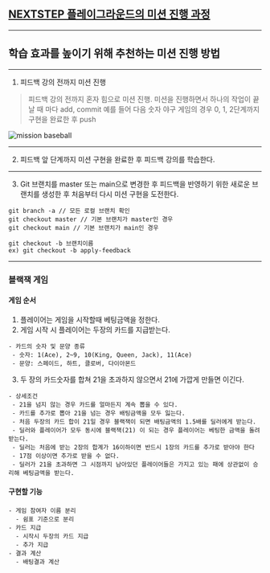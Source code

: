 ## [NEXTSTEP 플레이그라운드의 미션 진행 과정](https://github.com/next-step/nextstep-docs/blob/master/playground/README.md)

---
## 학습 효과를 높이기 위해 추천하는 미션 진행 방법

---
1. 피드백 강의 전까지 미션 진행 
> 피드백 강의 전까지 혼자 힘으로 미션 진행. 미션을 진행하면서 하나의 작업이 끝날 때 마다 add, commit
> 예를 들어 다음 숫자 야구 게임의 경우 0, 1, 2단계까지 구현을 완료한 후 push

![mission baseball](https://raw.githubusercontent.com/next-step/nextstep-docs/master/playground/images/mission_baseball.png)

---
2. 피드백 앞 단계까지 미션 구현을 완료한 후 피드백 강의를 학습한다.

---
3. Git 브랜치를 master 또는 main으로 변경한 후 피드백을 반영하기 위한 새로운 브랜치를 생성한 후 처음부터 다시 미션 구현을 도전한다.

```
git branch -a // 모든 로컬 브랜치 확인
git checkout master // 기본 브랜치가 master인 경우
git checkout main // 기본 브랜치가 main인 경우

git checkout -b 브랜치이름
ex) git checkout -b apply-feedback
```
---

### 블랙잭 게임
 #### 게임 순서
 1.  플레이어는 게임을 시작할때 베팅금액을 정한다.
 2.  게임 시작 시 플레이어는 두장의 카드를 지급받는다.
 ```
 - 카드의 숫자 및 문양 종류
  - 숫자: 1(Ace), 2~9, 10(King, Queen, Jack), 11(Ace) 
  - 문양: 스페이드, 하트, 클로버, 다이아몬드 
 ```
 3.  두 장의 카드숫자를 합쳐 21을 초과하지 않으면서 21에 가깝게 만들면 이긴다.
 ```
 - 상세조건   
  - 21을 넘지 않는 경우 카드를 얼마든지 계속 뽑을 수 있다.
  - 카드를 추가로 뽑아 21을 넘는 경우 배팅금액을 모두 잃는다.
  - 처음 두장의 카드 합이 21일 경우 블랙잭이 되면 배팅금액의 1.5배를 딜러에게 받는다.
  - 딜러와 플레이어가 모두 동시에 블랙잭(21) 이 되는 경우 플레이어는 베팅한 금액을 돌려받는다.
  - 딜러는 처음에 받는 2장의 합계가 16이하이면 반드시 1장의 카드를 추가로 받아야 한다
  - 17점 이상이면 추가로 받을 수 없다.
  - 딜러가 21을 초과하면 그 시점까지 남아있던 플레이어들은 가지고 있는 패에 상관없이 승리해 베팅금액을 받는다.
 ```
  #### 구현할 기능
  ```
 - 게임 참여자 이름 분리
	- 쉼표 기준으로 분리 
 - 카드 지급
	- 시작시 두장의 카드 지급
	- 추가 지급
 - 결과 계산 
	- 배팅결과 계산
 ```
 
